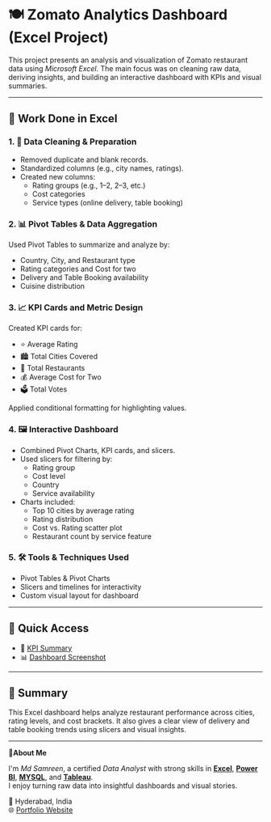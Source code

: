 # 🍽 Zomato Analytics Dashboard (Excel Project)

This project presents an analysis and visualization of Zomato restaurant data using *Microsoft Excel*. The main focus was on cleaning raw data, deriving insights, and building an interactive dashboard with KPIs and visual summaries.

---

## 🧠 Work Done in Excel

### 1. 🧹 Data Cleaning & Preparation
- Removed duplicate and blank records.
- Standardized columns (e.g., city names, ratings).
- Created new columns:
  - Rating groups (e.g., 1–2, 2–3, etc.)
  - Cost categories
  - Service types (online delivery, table booking)

### 2. 📊 Pivot Tables & Data Aggregation
Used Pivot Tables to summarize and analyze by:
- Country, City, and Restaurant type
- Rating categories and Cost for two
- Delivery and Table Booking availability
- Cuisine distribution

### 3. 📈 KPI Cards and Metric Design
Created KPI cards for:
- ⭐ Average Rating
- 🏙 Total Cities Covered
- 🍴 Total Restaurants
- 💰 Average Cost for Two
- 🗳 Total Votes

Applied conditional formatting for highlighting values.

### 4. 🖼 Interactive Dashboard
- Combined Pivot Charts, KPI cards, and slicers.
- Used slicers for filtering by:
  - Rating group
  - Cost level
  - Country
  - Service availability
- Charts included:
  - Top 10 cities by average rating
  - Rating distribution
  - Cost vs. Rating scatter plot
  - Restaurant count by service feature

### 5. 🛠 Tools & Techniques Used
- Pivot Tables & Pivot Charts
- Slicers and timelines for interactivity
- Custom visual layout for dashboard

---

## 🔗 Quick Access

- 📄 [KPI Summary](https://github.com/mdsamreen414/Excel/blob/main/Zomato%20Analytics/KPIS%20Summary.md)  
- 📊 [Dashboard Screenshot](https://github.com/mdsamreen414/Excel/blob/main/Zomato%20Analytics/Screenshot%202025-07-22%20200003.png)
---

## 📌 Summary

This Excel dashboard helps analyze restaurant performance across cities, rating levels, and cost brackets. It also gives a clear view of delivery and table booking trends using slicers and visual insights.

----
🧕**About Me**

I'm *Md Samreen*, a certified *Data Analyst* with strong skills in [**Excel**](https://github.com/mdsamreen414/Excel), [**Power BI**](https://github.com/mdsamreen414/Power-BI), [**MYSQL**](https://github.com/mdsamreen414/MYSQL), and [**Tableau**](https://github.com/mdsamreen414/Tableau).  
I enjoy turning raw data into insightful dashboards and visual stories.  

📍 Hyderabad, India    
🌐 [Portfolio Website](https://samreenmd414.carrd.co/)
